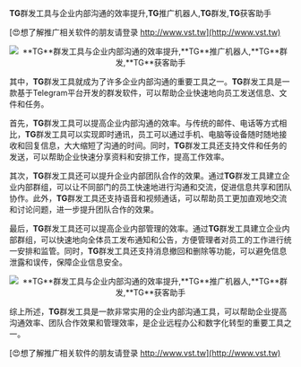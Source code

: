 **TG**群发工具与企业内部沟通的效率提升,**TG**推广机器人,**TG**群发,**TG**获客助手

[😍想了解推广相关软件的朋友请登录 http://www.vst.tw](http://www.vst.tw)

 <center><img src="https://vst.tw/MP4/tuiguang/png/4.png" alt="**TG**群发工具与企业内部沟通的效率提升,**TG**推广机器人,**TG**群发,**TG**获客助手"></center>

其中，**TG**群发工具就成为了许多企业内部沟通的重要工具之一。**TG**群发工具是一款基于Telegram平台开发的群发软件，可以帮助企业快速地向员工发送信息、文件和任务。

首先，**TG**群发工具可以提高企业内部沟通的效率。与传统的邮件、电话等方式相比，**TG**群发工具可以实现即时通讯，员工可以通过手机、电脑等设备随时随地接收和回复信息，大大缩短了沟通的时间。同时，**TG**群发工具还支持文件和任务的发送，可以帮助企业快速分享资料和安排工作，提高工作效率。

其次，**TG**群发工具还可以提升企业内部团队合作的效果。通过**TG**群发工具建立企业内部群组，可以让不同部门的员工快速地进行沟通和交流，促进信息共享和团队协作。此外，**TG**群发工具还支持语音和视频通话，可以帮助员工更加直观地交流和讨论问题，进一步提升团队合作的效果。

最后，**TG**群发工具还可以提高企业内部管理的效率。通过**TG**群发工具建立企业内部群组，可以快速地向全体员工发布通知和公告，方便管理者对员工的工作进行统一安排和监管。同时，**TG**群发工具还支持消息撤回和删除等功能，可以避免信息泄露和误传，保障企业信息安全。

 <center><img src="https://vst.tw/MP4/tuiguang/png/1.png" alt="**TG**群发工具与企业内部沟通的效率提升,**TG**推广机器人,**TG**群发,**TG**获客助手"></center>

综上所述，**TG**群发工具是一款非常实用的企业内部沟通工具，可以帮助企业提高沟通效率、团队合作效果和管理效率，是企业远程办公和数字化转型的重要工具之一。

[😍想了解推广相关软件的朋友请登录 http://www.vst.tw](http://www.vst.tw)



